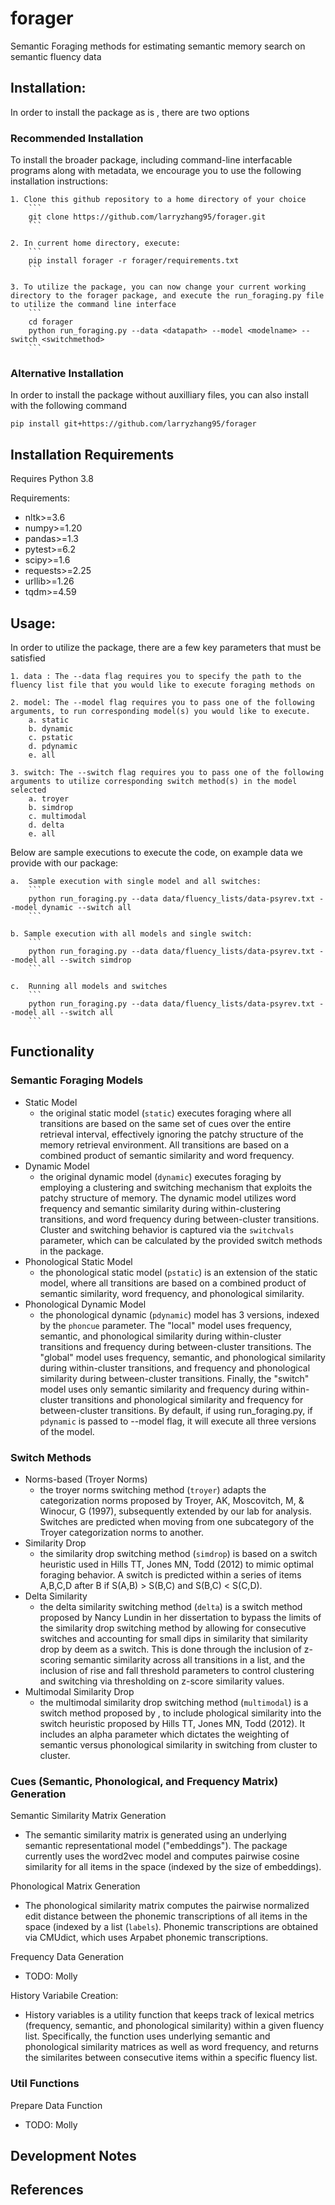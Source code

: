 # forager

Semantic Foraging methods for estimating semantic memory search on semantic fluency data

## Installation:

In order to install the package as is , there are two options

### Recommended Installation 
To install the broader package, including command-line interfacable programs along with metadata, we encourage you to use the following installation instructions:

    1. Clone this github repository to a home directory of your choice
        ```
        git clone https://github.com/larryzhang95/forager.git
        ```

    2. In current home directory, execute:
        ```
        pip install forager -r forager/requirements.txt
        ```

    3. To utilize the package, you can now change your current working directory to the forager package, and execute the run_foraging.py file to utilize the command line interface  
        ```
        cd forager
        python run_foraging.py --data <datapath> --model <modelname> --switch <switchmethod> 
        ```

### Alternative Installation
In order to install the package without auxilliary files, you can also install with the following command

    pip install git+https://github.com/larryzhang95/forager

## Installation Requirements
Requires Python 3.8 

Requirements:
- nltk>=3.6
- numpy>=1.20
- pandas>=1.3
- pytest>=6.2
- scipy>=1.6
- requests>=2.25
- urllib>=1.26
- tqdm>=4.59
## Usage: 
 
In order to utilize the package, there are a few key parameters that must be satisfied
   
    1. data : The --data flag requires you to specify the path to the fluency list file that you would like to execute foraging methods on

    2. model: The --model flag requires you to pass one of the following arguments, to run corresponding model(s) you would like to execute.
        a. static
        b. dynamic
        c. pstatic
        d. pdynamic
        e. all

    3. switch: The --switch flag requires you to pass one of the following arguments to utilize corresponding switch method(s) in the model selected
        a. troyer
        b. simdrop
        c. multimodal
        d. delta
        e. all

Below are sample executions to execute the code, on example data we provide with our package:

    a.  Sample execution with single model and all switches:
        ```
        python run_foraging.py --data data/fluency_lists/data-psyrev.txt --model dynamic --switch all
        ```

    b. Sample execution with all models and single switch:
        ```
        python run_foraging.py --data data/fluency_lists/data-psyrev.txt --model all --switch simdrop
        ```

    c.	Running all models and switches
        ```
        python run_foraging.py --data data/fluency_lists/data-psyrev.txt --model all --switch all
        ```

## Functionality

### Semantic Foraging Models
- Static Model 
    - the original static model (```static```) executes foraging where all transitions are based on the same set of cues over the entire retrieval interval, effectively ignoring the patchy structure of the memory retrieval environment. All transitions are based on a combined product of semantic similarity and word frequency.
- Dynamic Model
    - the original dynamic model (```dynamic```) executes foraging by employing a clustering and switching mechanism that exploits the patchy structure of memory. The dynamic model utilizes word frequency and semantic similarity during within-clustering transitions, and word frequency during between-cluster transitions. Cluster and switching behavior is captured via the ```switchvals``` parameter, which can be calculated by the provided switch methods in the package.  
- Phonological Static Model
    - the phonological static model (```pstatic```) is an extension of the static model, where all transitions are based on a combined product of semantic similarity, word frequency, and phonological similarity.
- Phonological Dynamic Model
    - the phonological dynamic (```pdynamic```) model has 3 versions, indexed by the ```phoncue``` parameter. The "local" model uses frequency, semantic, and phonological similarity during within-cluster transitions and frequency during between-cluster transitions. The "global" model uses frequency, semantic, and phonological similarity during within-cluster transitions, and frequency and phonological similarity during between-cluster transitions. Finally, the "switch" model uses only semantic similarity and frequency during within-cluster transitions and phonological similarity and frequency for between-cluster transitions. By default, if using run_foraging.py, if ```pdynamic``` is passed to --model flag, it will execute all three versions of the model. 

### Switch Methods
- Norms-based (Troyer Norms)
    - the troyer norms switching method (```troyer```) adapts the categorization norms proposed by Troyer, AK, Moscovitch, M, & Winocur, G (1997), subsequently extended by our lab for analysis. Switches are predicted when moving from one subcategory of the Troyer categorization norms to another.  
- Similarity Drop
    - the similarity drop switching method (```simdrop```) is based on a switch heuristic used in Hills TT, Jones MN, Todd (2012) to mimic optimal foraging behavior. A switch is predicted within a series of items A,B,C,D after B if S(A,B) > S(B,C) and S(B,C) < S(C,D).
- Delta Similarity
    - the delta similarity switching method (```delta```) is a switch method proposed by Nancy Lundin in her dissertation to bypass the limits of the similarity drop switching method by allowing for consecutive switches and accounting for small dips in similarity that similarity drop by deem as a switch. This is done through the inclusion of z-scoring semantic similarity across all transitions in a list, and the inclusion of rise and fall threshold parameters to control clustering and switching via thresholding on z-score similarity values.
- Multimodal Similarity Drop
    - the multimodal similarity drop switching method (```multimodal```) is a switch method proposed by <insert reference>, to include phological similarity into the switch heuristic proposed by Hills TT, Jones MN, Todd (2012). It includes an alpha parameter which dictates the weighting of semantic versus phonological similarity in switching from cluster to cluster.

### Cues (Semantic, Phonological, and Frequency Matrix) Generation
Semantic Similarity Matrix Generation
- The semantic similarity matrix is generated using an underlying semantic representational model ("embeddings"). The package currently uses the word2vec model and computes pairwise cosine similarity for all items in the space (indexed by the size of embeddings).

Phonological Matrix Generation
- The phonological similarity matrix computes the pairwise normalized edit distance between the phonemic transcriptions of all items in the space (indexed by a list (```labels```). Phonemic transcriptions are obtained via CMUdict, which uses Arpabet phonemic transcriptions.

Frequency Data Generation
- TODO: Molly

History Variabile Creation:
- History variables is a utility function that keeps track of lexical metrics (frequency, semantic, and phonological similarity) within a given fluency list. Specifically, the function uses underlying semantic and phonological similarity matrices as well as word frequency, and returns the similarites between consecutive items within a specific fluency list.

### Util Functions
Prepare Data Function
- TODO: Molly 

## Development Notes

## References

